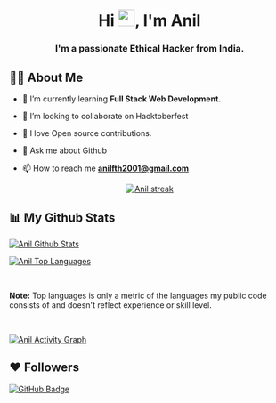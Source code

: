 

 
 <h1 align="center">Hi <img src="https://raw.githubusercontent.com/MartinHeinz/MartinHeinz/master/wave.gif"  width="30px">, I'm Anil</h1>

<h3 align="center">I'm a passionate Ethical Hacker from India.</h3>

  
  

##  🙋‍♂️ About Me

  

-  🌱 I’m currently learning **Full Stack Web Development.**
- 👯 I’m looking to collaborate on Hacktoberfest
-  👐 I love Open source contributions.

-  🙏 Ask me about Github

-  📫 How to reach me **anilfth2001@gmail.com**

  

  

<p align="center">

<a href="https://github.com/anilfth/github-readme-streak-stats">

<img title="🔥 Get streak stats for your profile at git.io/streak-stats"  alt="Anil streak"  src="https://github-readme-streak-stats.herokuapp.com/?user=anilfth&theme=black-ice&hide_border=true&stroke=0000&background=060A0CD0"/>

</a>

</p>

  

##  📊 My Github Stats

  



<a href="https://github.com/anilfth/github-readme-stats"><img alt="Anil Github Stats"  src="https://github-readme-stats.vercel.app/api?username=anilfth&show_icons=true&count_private=true&theme=react&hide_border=true&bg_color=0D1117"  /></a>

<a href="https://github.com/anilfth/github-readme-stats"><img alt="Anil Top Languages"  src="https://github-readme-stats.vercel.app/api/top-langs/?username=anilfth&langs_count=8&count_private=true&layout=compact&theme=react&hide_border=true&bg_color=0D1117"  /></a>

<br/>

<b>Note:</b> Top languages is only a metric of the languages my public code consists of and doesn't reflect experience or skill level.

  

<br/>

  

<a href="https://github.com/anilfth/github-readme-activity-graph"><img alt="Anil Activity Graph"  src="https://activity-graph.herokuapp.com/graph?username=anilfth&bg_color=0D1117&color=5BCDEC&line=5BCDEC&point=FFFFFF&hide_border=true"  /></a>
  

  

##  ❤ Followers

<a href="https://github.com/anilfth?tab=followers"><img src="https://img.shields.io/github/followers/anilfth?label=Followers&style=social"  alt="GitHub Badge"></a>
